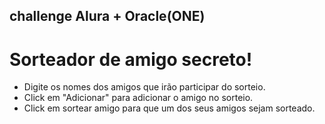 ## challenge Alura + Oracle(ONE)

# Sorteador de amigo secreto!

- Digite os nomes dos amigos que irão participar do sorteio.
- Click em "Adicionar" para adicionar o amigo no sorteio.
- Click em sortear amigo para que um dos seus amigos sejam sorteado.